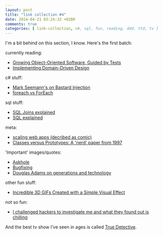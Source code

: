 ```yaml
---
layout: post
title: "link collection #4"
date: 2014-04-21 03:24:32 +0200
comments: true
categories: [ link-collection, c#, sql, fun, reading, ddd, ttd, tv ]
---
```

I'm a bit behind on this section, I know. Here's the first batch:


currently reading:

- [Growing Object-Oriented Software, Guided by Tests](http://www.amazon.com/Growing-Object-Oriented-Software-Guided-Tests/dp/0321503627/ref=la_B002O21DQW_1_1?s=books&ie=UTF8&qid=1398046597&sr=1-1)
- [Implementing Domain-Driven Design](http://www.amazon.com/Implementing-Domain-Driven-Design-Vaughn-Vernon-ebook/dp/B00BCLEBN8/ref=la_B0096T71SA_1_1?s=books&ie=UTF8&qid=1398046585&sr=1-1)

c# stuff:

- [Mark Seemann's on Bastard Injection](http://stackoverflow.com/questions/21389283/mark-seemanns-conflicting-statements-about-bastard-injection-need-some-clarifi/21428909?stw=2#21428909)
- [foreach vs ForEach](http://blogs.msdn.com/b/ericlippert/archive/2009/05/18/foreach-vs-foreach.aspx)

sql stuff:

- [SQL Joins explained](http://blog.codinghorror.com/a-visual-explanation-of-sql-joins/?utm_content=bufferaf1ce&utm_medium=social&utm_source=twitter.com&utm_campaign=buffer)
- [SQL explained](http://security.stackexchange.com/questions/25684/how-can-i-explain-sql-injection-without-technical-jargon/25710#25710)

meta:

- [scaling web apps (decribed as comic)](http://highscalability.com/blog/2014/3/17/intuitively-showing-how-to-scale-a-web-application-using-a-c.html)
- [Classes versus Prototypes: A 'nerd' paper from 1997](http://carnotaurus.philipcarney.com/post/3010984357/classes-versus-prototypes-some-philosophical-and)

'Important' images/quotes:

- [Askhole](http://pbs.twimg.com/media/BhWAOVoIgAA_Tjb.jpg)
- [Bugfixing](http://pbs.twimg.com/media/BhFyrJbIQAAt2Wb.png)
- [Douglas Adams on generations and technology](http://cultureby.com/2011/05/douglas-adams-on-generational-rhythms-in-the-adoption-of-tech.html)

other fun stuff:

- [Incredible 3D GIFs Created with a Simple Visual Effect](http://www.mymodernmet.com/profiles/blogs/3d-gifs)

not so fun:

- [I challenged hackers to investigate me and what they found out is chilling](http://pando.com/2013/10/26/i-challenged-hackers-to-investigate-me-and-what-they-found-out-is-chilling/?utm_content=buffer3a5a4&utm_medium=social&utm_source=twitter.com&utm_campaign=buffer)

And the best tv show I've seen in ages is called [True Detective](http://www.imdb.com/title/tt2356777/).
